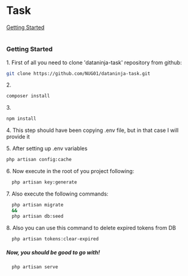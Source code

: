 # Task

[Getting Started](#Getting-Started)

#

### Getting Started

1\. First of all you need to clone 'dataninja-task' repository from github:

```sh
git clone https://github.com/NUG01/dataninja-task.git
```

2\.

```sh
composer install
```

3\.

```sh
npm install
```

4\. This step should have been copying .env file, but in that case I will provide it

5\. After setting up .env variables

```sh
php artisan config:cache
```

6\. Now execute in the root of you project following:

```sh
  php artisan key:generate
```

7\. Also execute the following commands:

```sh
  php artisan migrate
  &&
  php artisan db:seed
```

8\. Also you can use this command to delete expired tokens from DB

```sh
  php artisan tokens:clear-expired
```

##### Now, you should be good to go with!

```sh
  php artisan serve

```
